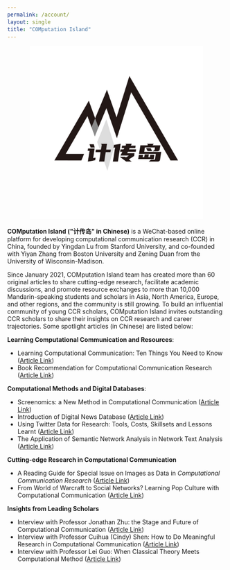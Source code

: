 ```yaml
---
permalink: /account/
layout: single
title: "COMputation Island"
---
```


<p align="center">
  <img src="/assets/images/jichuandao.jpg" width="400"/>
<br>
</p>

**COMputation Island ("计传岛" in Chinese)** is a WeChat-based online platform for developing computational communication research (CCR) in China, founded by Yingdan Lu from Stanford University, and co-founded with Yiyan Zhang from Boston University and Zening Duan from the University of Wisconsin-Madison. 

Since January 2021, COMputation Island team has created more than 60 original articles to share cutting-edge research, facilitate academic discussions, and promote resource exchanges to more than 10,000 Mandarin-speaking students and scholars in Asia, North America, Europe, and other regions, and the community is still growing. To build an influential community of young CCR scholars, COMputation Island invites outstanding CCR scholars to share their insights on CCR research and career trajectories. Some spotlight articles (in Chinese) are listed below:

**Learning Computational Communication and Resources**: 
* Learning Computational Communication: Ten Things You Need to Know ([Article Link](https://mp.weixin.qq.com/s/Vgt-4LFa8-YkOjJFUxK52A))
* Book Recommendation for Computational Communication Research ([Article Link](https://bit.ly/3pjvnb5))

**Computational Methods and Digital Databases**:
* Screenomics: a New Method in Computational Communication ([Article Link](https://bit.ly/3bUxgYs))
* Introduction of Digital News Database ([Article Link](https://bit.ly/3w8vBp0))
* Using Twitter Data for Research: Tools, Costs, Skillsets and Lessons Learnt ([Article Link](https://bit.ly/3pssdS5))
* The Application of Semantic Network Analysis in Network Text Analysis ([Article Link](https://bit.ly/3Dn5Guz))

**Cutting-edge Research in Computational Communication**
* A Reading Guide for Special Issue on Images as Data in <i>Computational Communication Research</i> ([Article Link](https://bit.ly/3K43mh5))
* From World of Warcraft to Social Networks? Learning Pop Culture with Computational Communication ([Article Link](https://bit.ly/3w6luBl))

**Insights from Leading Scholars**
* Interview with Professor Jonathan Zhu: the Stage and Future of Computational Communication ([Article Link](https://bit.ly/3JTZZcB))
* Interview with Professor Cuihua (Cindy) Shen: How to Do Meaningful Research in Computational Communication ([Article Link](https://bit.ly/3PphFxF))
* Interview with Professor Lei Guo: When Classical Theory Meets Computational Method ([Article Link](https://bit.ly/3dssPod))
